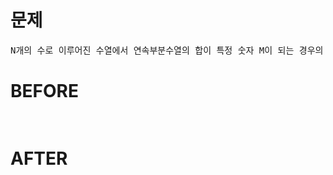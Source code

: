 # 문제

<pre>
N개의 수로 이루어진 수열에서 연속부분수열의 합이 특정 숫자 M이 되는 경우의 수 구하기
</pre>

# BEFORE

<pre>

</pre>

# AFTER

<pre>

</pre>

